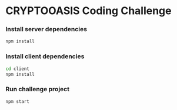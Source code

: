 # CRYPTOOASIS Coding Challenge

### Install server dependencies

```bash
npm install 
```

### Install client dependencies

```bash
cd client
npm install 
```

### Run challenge project

```bash
npm start
```
